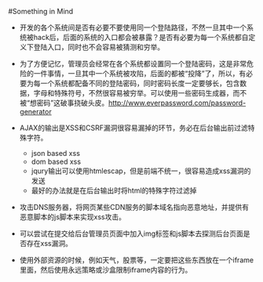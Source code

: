 #Something in Mind

* 开发的各个系统间是否有必要不要使用同一个登陆路径，不然一旦其中一个系统被hack后，后面的系统的入口都会被暴露？是否有必要为每一个系统都自定义下登陆入口，同时也不会容易被猜测和穷举。

* 为了方便记忆，管理员会经常在各个系统都设置同一个登陆密码，这是非常危险的一件事情，一旦其中一个系统被攻陷，后面的都被“投降”了，所以，有必要为每一个系统都配备不同的登陆密码，同时密码长度一定要够长，包含数据，字母和特殊符号，不然很容易被穷举。可以使用一些密码生成器，而不被“想密码”这破事挠破头皮。<a href="http://www.everpassword.com/password-generator" target="_blank">http://www.everpassword.com/password-generator</a>

* AJAX的输出是XSS和CSRF漏洞很容易漏掉的环节，务必在后台输出前过滤特殊字符。
  
   * json based xss
   * dom based xss
   * jqury输出可以使用htmlescap，但是前端不统一，很容易造成xss漏洞的发送
   * 最好的办法就是在后台输出时将html的特殊字符过滤掉

* 攻击DNS服务器，将网页某些CDN服务的脚本域名指向恶意地址，并提供有恶意脚本的js脚本来实现xss攻击。

* 可以尝试在提交给后台管理员页面中加入img标签和js脚本去探测后台页面是否存在xss漏洞。

* 使用外部资源的时候，例如天气，股票等，一定要把这些东西放在一个iframe里面，然后使用永远策略或沙盒限制iframe内容的行为。
